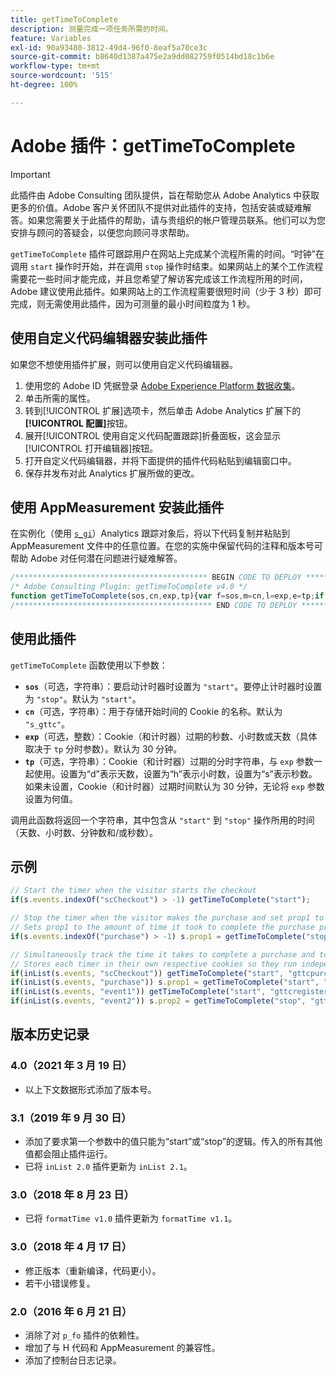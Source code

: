 ```yaml
---
title: getTimeToComplete
description: 测量完成一项任务所需的时间。
feature: Variables
exl-id: 90a93480-3812-49d4-96f0-8eaf5a70ce3c
source-git-commit: b8640d1387a475e2a9dd082759f0514bd18c1b6e
workflow-type: tm+mt
source-wordcount: '515'
ht-degree: 100%

---
```


# Adobe 插件：getTimeToComplete

>[!IMPORTANT]
>
>此插件由 Adobe Consulting 团队提供，旨在帮助您从 Adobe Analytics 中获取更多的价值。Adobe 客户关怀团队不提供对此插件的支持，包括安装或疑难解答。如果您需要关于此插件的帮助，请与贵组织的帐户管理员联系。他们可以为您安排与顾问的答疑会，以便您向顾问寻求帮助。

`getTimeToComplete` 插件可跟踪用户在网站上完成某个流程所需的时间。“时钟”在调用 `start` 操作时开始，并在调用 `stop` 操作时结束。如果网站上的某个工作流程需要花一些时间才能完成，并且您希望了解访客完成该工作流程所用的时间，Adobe 建议使用此插件。如果网站上的工作流程需要很短时间（少于 3 秒）即可完成，则无需使用此插件，因为可测量的最小时间粒度为 1 秒。

<!--## Install the plug-in using the Web SDK or the Adobe Analytics extension

Adobe offers an extension that allows you to use most commonly-used plug-ins.

1. Log in to [Adobe Experience Platform Data Collection](https://experience.adobe.com/data-collection) using your AdobeID credentials.
1. Click the desired tag property.
1. Go to the [!UICONTROL Extensions] tab, then click on the [!UICONTROL Catalog] button
1. Install and publish the [!UICONTROL Common Analytics Plugins] extension
1. If you haven't already, create a rule labeled "Initialize Plug-ins" with the following configuration:
    * Condition: None
    * Event: Core – Library Loaded (Page Top)
1. Add an action to the above rule with the following configuration:
    * Extension: Common Analytics Plugins
    * Action Type: Initialize getTimeToComplete
1. Save and publish the changes to the rule.-->

## 使用自定义代码编辑器安装此插件

如果您不想使用插件扩展，则可以使用自定义代码编辑器。

1. 使用您的 Adobe ID 凭据登录 [Adobe Experience Platform 数据收集](https://experience.adobe.com/data-collection)。
1. 单击所需的属性。
1. 转到[!UICONTROL 扩展]选项卡，然后单击 Adobe Analytics 扩展下的&#x200B;**[!UICONTROL 配置]**&#x200B;按钮。
1. 展开[!UICONTROL 使用自定义代码配置跟踪]折叠面板，这会显示[!UICONTROL 打开编辑器]按钮。
1. 打开自定义代码编辑器，并将下面提供的插件代码粘贴到编辑窗口中。
1. 保存并发布对此 Analytics 扩展所做的更改。

## 使用 AppMeasurement 安装此插件

在实例化（使用 [`s_gi`](../functions/s-gi.md)）Analytics 跟踪对象后，将以下代码复制并粘贴到 AppMeasurement 文件中的任意位置。在您的实施中保留代码的注释和版本号可帮助 Adobe 对任何潜在问题进行疑难解答。

```js
/******************************************* BEGIN CODE TO DEPLOY *******************************************/
/* Adobe Consulting Plugin: getTimeToComplete v4.0 */
function getTimeToComplete(sos,cn,exp,tp){var f=sos,m=cn,l=exp,e=tp;if("-v"===f)return{plugin:"getTimeToComplete",version:"4.0"};var k=function(){if("undefined"!==typeof window.s_c_il)for(var c=0,b;c<window.s_c_il.length;c++)if(b=window.s_c_il[c],b._c&&"s_c"===b._c)return b}();"undefined"!==typeof k&&(k.contextData.getTimeToComplete="4.0");window.formatTime=window.formatTime||function(c,b,d){function e(b,d,c,e){if("string"!==typeof d)return!1;if("string"===typeof b)b=b.split(c||",");else if("object"!==typeof b)return!1;c=0;for(a=b.length;c<a;c++)if(1==e&&d===b[c]||d.toLowerCase()===b[c].toLowerCase())return!0;return!1}if(!("undefined"===typeof c||isNaN(c)||0>Number(c))){var h="";"string"===typeof b&&"d"===b||("string"!==typeof b||!e("h,m,s",b))&&86400<=c?(b=86400,h="days",d=isNaN(d)?1:b/(d*b)):"string"===typeof b&&"h"===b||("string"!==typeof b||!e("m,s",b))&&3600<=c?(b=3600,h="hours",d=isNaN(d)?4:b/(d*b)):"string"===typeof b&&"m"===b||("string"!==typeof b||!e("s",b))&&60<=c?(b=60,h="minutes",d=isNaN(d)?2:b/(d*b)):(b=1,h="seconds",d=isNaN(d)?.2:b/d);h=Math.round(c*d/b)/d+" "+h;0===h.indexOf("1 ")&&(h=h.substring(0,h.length-1));return h}};window.cookieWrite=window.cookieWrite||function(c,b,d){if("string"===typeof c){var e=window.location.hostname,h=window.location.hostname.split(".").length-1;if(e&&!/^[0-9.]+$/.test(e)){h=2<h?h:2;var f=e.lastIndexOf(".");if(0<=f){for(;0<=f&&1<h;)f=e.lastIndexOf(".",f-1),h--;f=0<f?e.substring(f):e}}g=f;b="undefined"!==typeof b?""+b:"";if(d||""===b)if(""===b&&(d=-60),"number"===typeof d){var k=new Date;k.setTime(k.getTime()+6E4*d)}else k=d;return c&&(document.cookie=encodeURIComponent(c)+"="+encodeURIComponent(b)+"; path=/;"+(d?" expires="+k.toUTCString()+";":"")+(g?" domain="+g+";":""),"undefined"!==typeof cookieRead)?cookieRead(c)===b:!1}};window.cookieRead=window.cookieRead||function(c){if("string"===typeof c)c=encodeURIComponent(c);else return"";var b=" "+document.cookie,d=b.indexOf(" "+c+"="),e=0>d?d:b.indexOf(";",d);return(c=0>d?"":decodeURIComponent(b.substring(d+2+c.length,0>e?b.length:e)))?c:""};f=f?f.toLowerCase():"start";if("stop"===f||"start"===f){m=m?m:"s_gttc";e?e="d"===e?864E5:"h"===e?36E5:"s"===e?1E3:6E4:(l=30,e=6E4);l=isNaN(l)?30:l;l*=e;k=cookieRead(m);e=new Date;if("stop"===f&&k)return l=Math.round((e.getTime()-k)/1E3),cookieWrite(m,"",0),formatTime(l);"start"!==f||k?k&&Number(k)<e.getTime()+18E5&&cookieWrite(m,k,30):(f=String(e.getTime()),e.setTime(e.getTime()+l),cookieWrite(m,f,e))}};
/******************************************** END CODE TO DEPLOY ********************************************/
```

## 使用此插件

`getTimeToComplete` 函数使用以下参数：

* **`sos`**（可选，字符串）：要启动计时器时设置为 `"start"`。要停止计时器时设置为 `"stop"`。默认为 `"start"`。
* **`cn`**（可选，字符串）：用于存储开始时间的 Cookie 的名称。默认为 `"s_gttc"`。
* **`exp`**（可选，整数）：Cookie（和计时器）过期的秒数、小时数或天数（具体取决于 `tp` 分时参数）。默认为 30 分钟。
* **`tp`**（可选，字符串）：Cookie（和计时器）过期的分时字符串，与 `exp` 参数一起使用。设置为“d”表示天数，设置为“h”表示小时数，设置为“s”表示秒数。如果未设置，Cookie（和计时器）过期时间默认为 30 分钟，无论将 `exp` 参数设置为何值。

调用此函数将返回一个字符串，其中包含从 `"start"` 到 `"stop"` 操作所用的时间（天数、小时数、分钟数和/或秒数）。

## 示例

```js
// Start the timer when the visitor starts the checkout
if(s.events.indexOf("scCheckout") > -1) getTimeToComplete("start");

// Stop the timer when the visitor makes the purchase and set prop1 to the time difference between stop and start
// Sets prop1 to the amount of time it took to complete the purchase process
if(s.events.indexOf("purchase") > -1) s.prop1 = getTimeToComplete("stop");

// Simultaneously track the time it takes to complete a purchase and to fill out a registration form
// Stores each timer in their own respective cookies so they run independently
if(inList(s.events, "scCheckout")) getTimeToComplete("start", "gttcpurchase");
if(inList(s.events, "purchase")) s.prop1 = getTimeToComplete("start", "gttcpurchase");
if(inList(s.events, "event1")) getTimeToComplete("start", "gttcregister", 7, "d");
if(inList(s.events, "event2")) s.prop2 = getTimeToComplete("stop", "gttcregister", 7, "d");
```

## 版本历史记录

### 4.0（2021 年 3 月 19 日）

* 以上下文数据形式添加了版本号。

### 3.1（2019 年 9 月 30 日）

* 添加了要求第一个参数中的值只能为“start”或“stop”的逻辑。传入的所有其他值都会阻止插件运行。
* 已将 `inList 2.0` 插件更新为 `inList 2.1`。

### 3.0（2018 年 8 月 23 日）

* 已将 `formatTime v1.0` 插件更新为 `formatTime v1.1`。

### 3.0（2018 年 4 月 17 日）

* 修正版本（重新编译，代码更小）。
* 若干小错误修复。

### 2.0（2016 年 6 月 21 日）

* 消除了对 `p_fo` 插件的依赖性。
* 增加了与 H 代码和 AppMeasurement 的兼容性。
* 添加了控制台日志记录。
